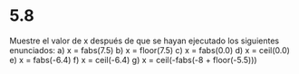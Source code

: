 # 5.8

Muestre el valor de x después de que se hayan ejecutado los siguientes enunciados: 
	a) x = fabs(7.5)
	b) x = floor(7.5)
	c) x = fabs(0.0)
	d) x = ceil(0.0)
	e) x = fabs(-6.4)
	f)  x = ceil(-6.4)
	g) x = ceil(-fabs(-8 + floor(-5.5)))
